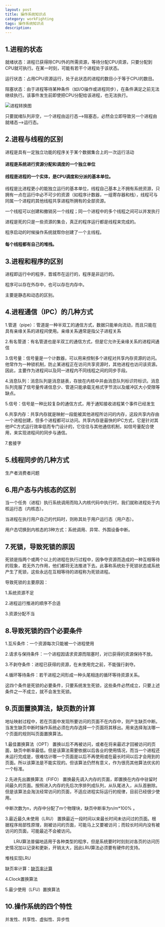 ```yaml
---
layout: post
title: 操作系统知识点
category: workFighting
tags: 操作系统知识点
description: 
---
```


## 1.进程的状态
就绪状态：进程已获得除CPU外的所需资源，等待分配CPU资源，只要分配到CPU就可执行。在某一时刻，可能有若干个进程处于该状态。

运行状态：占用CPU资源运行，处于此状态的进程的数目小于等于CPU的数目。

阻塞状态：由于进程等待某种条件（如I/O操作或进程同步），在条件满足之前无法继续执行。该事件发生前即使把CPU分配给该进程，也无法执行。

![进程转换图](https://timgsa.baidu.com/timg?image&quality=80&size=b9999_10000&sec=1529420911282&di=31d7eb3354239897246cef39c244e2eb&imgtype=0&src=http%3A%2F%2Fimages.cnitblog.com%2Fblog%2F650295%2F201411%2F192234019844375.png)

只要就绪队列非空，一个进程由运行态-->阻塞态，必然会立即导致另一个进程由就绪态-->运行态。

## 2.进程与线程的区别
进程是具有一定独立功能的程序关于某个数据集合上的一次运行活动

#### 进程是系统进行资源分配和调度的一个独立单位

#### 线程是进程的一个实体，是CPU调度和分派的基本单位。

线程是比进程更小的能独立运行的基本单位，线程自己基本上不拥有系统资源，只拥有一点在运行中必不可少的资源（如程序计数器，一组寄存器和栈），线程可与同属一个进程的其他线程共享进程所拥有的全部资源。

一个线程可以创建和撤销另一个线程；同一个进程中的多个线程之间可以并发执行

进程是死的只是一些资源的集合，真正的程序运行都是线程来完成的。

程序启动的时候操作系统就帮你创建了一个主线程。

#### 每个线程都有自己的堆栈。

## 3.进程和程序的区别
进程即运行中的程序，晋城市在运行的，程序是非运行的。

程序可以存在外存中，也可以存在内存中。

主要是静态和动态的区别。

## 4.进程通信（IPC）的几种方式
1.管道（pipe）：管道是一种半双工的通信方式，数据只能单向流动，而且只能在具有亲缘关系的进程间使用。亲缘关系通常是指父子进程关系

2.有名管道：有名管道也是半双工的通信方式，但是它允许无亲缘关系的进程间通信

3.信号量：信号量是一个计数器，可以用来控制多个进程对共享内存资源的访问。他常作为一种锁机制，防止某进程正在访问共享资源时，其他进程也访问该资源。因此，主要作为进程间以及同一进程内不同线程之间的同步手段。

4.消息队列：消息队列是消息链表，存放在内核中并由消息队列标识符标识。消息队列克服了信号量传递信息少、管道只能承载无格式字节流以及缓冲区大小受限等缺点。

5.信号：信号是一种比较复杂的通信方式，用于通知接收进程某个事件已经发生

6.共享内存：共享内存就是映射一段能被其他进程所访问的内存，这段共享内存由一个进程创建，但多个进程都可以访问。共享内存是最快的IPC方式，它是针对其他IPC方式运行效率低而专门设计的，它往往与其他通信机制，如信号量配合使用，来实现进程间的同步与通信。

7.套接字

## 5.线程同步的几种方式
生产者消费者问题

## 6.用户态与内核态的区别
当一个任务（进程）执行系统调用而陷入内核代码中执行时，我们就称进程处于内核运行态（内核态）。

当进程在执行用户自己的代码时，则称其处于用户运行态（用户态）。

用户态切换到内核态的3种方式：系统调用、异常、外围设备中断。

## 7.死锁，导致死锁的原因
死锁是指两个或两个以上的进程在执行过程中，因争夺资源而造成的一种互相等待的现象，若无外力作用，他们都将无法推进下去。此事称系统处于死锁状态或系统产生了死锁，这些永远在互相等待的进程称为死锁进程。

导致死锁的主要原因：

1.系统资源不足

2.进程运行推进的顺序不合适

3.资源分配不当

## 8.导致死锁的四个必要条件
1.互斥条件：一个资源每次只能被一个进程使用

2.请求与保持条件：一个进程因请求资源而阻塞时，对已获得的资源保持不放。

3.不剥夺条件：进程已获得的资源，在未使用完之前，不能强行剥夺。

4.循环等待条件：若干进程之间形成一种头尾相连的循环等待资源关系。

这四个条件是死锁的必要条件，只要系统发生死锁，这些条件必然成立，只要上述条件之一不成立，就不会发生死锁。

## 9.页面置换算法，缺页数的计算
地址映射过程中，若在页面中发现所要访问的页面不在内存中，则产生缺页中断。当发生缺页中断时操作系统必须在内存选择一个页面将其移出。用来选择淘汰哪一个页面的规则叫页面置换算法。

1.最佳置换算法（OPT）
置换以后不再被访问，或者在将来最迟才回被访问的页面，缺页中断率最低。但是该算法需要依据以后各业的使用情况，而当一个进程还未运行完成是，很难估计哪一个页面是以后不再使用或在最长时间以后才会用到的页面。所以该算法是不能实现的。但该算法仍然有意义，作为很亮其他算法优劣的一个标准。

2.先进先出置换算法（FIFO）
置换最先调入内存的页面，即置换在内存中驻留时间最久的页面。按照进入内存的先后次序排列成队列，从队尾进入，从队首删除。但是该算法会淘汰经常访问的页面，不适应进程实际运行的规律，目前已经很少使用。

中断次数为n，内存中分配了m个物理块，缺页中断率为n/m*100% 。


3.最近最久未使用（LRU）
置换最近一段时间以来最长时间未访问过的页面。根据程序局部性原理，刚被访问的页面，可能马上又要被访问；而较长时间内没有被访问的页面，可能最近不会被访问。

　　LRU算法普偏地适用于各种类型的程序，但是系统要时时刻刻对各页的访问历史情况加以记录和更新，开销太大，因此LRU算法必须要有硬件的支持。
  
  堆栈实现LRU 
  
缺页率计算：[缺页率计算](https://blog.csdn.net/u011080472/article/details/51206332)

4.Clock置换算法

5.最少使用（LFU）置换算法

## 10.操作系统的四个特性
并发性、共享性、虚拟性、异步性

